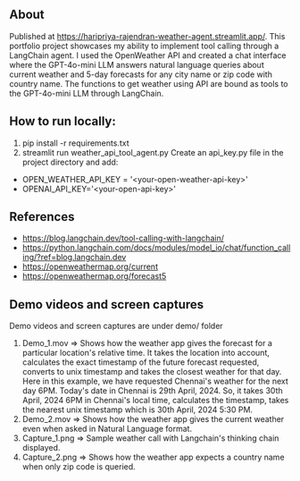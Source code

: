 ## About
Published at https://haripriya-rajendran-weather-agent.streamlit.app/.
This portfolio project showcases my ability to implement tool calling through a LangChain agent. I used the OpenWeather API and created a chat interface where the GPT-4o-mini LLM answers natural language queries about current weather and 5-day forecasts for any city name or zip code with country name. The functions to get weather using API are bound as tools to the GPT-4o-mini LLM through LangChain. 

## How to run locally:
1. pip install -r requirements.txt
2. streamlit run weather_api_tool_agent.py
Create an api_key.py file in the project directory and add:

* OPEN_WEATHER_API_KEY = '\<your-open-weather-api-key\>'
* OPENAI_API_KEY='\<your-open-api-key\>'

## References 
- https://blog.langchain.dev/tool-calling-with-langchain/
- https://python.langchain.com/docs/modules/model_io/chat/function_calling/?ref=blog.langchain.dev
- https://openweathermap.org/current
- https://openweathermap.org/forecast5

## Demo videos and screen captures 
Demo videos and screen captures are under demo/ folder
1. Demo_1.mov => Shows how the weather app gives the forecast for a particular location's relative time. It takes the location into account, calculates the exact timestamp of the future forecast requested, converts to unix timestamp and takes the closest weather for that day. Here in this example, we have requested Chennai's weather for the next day 6PM. Today's date in Chennai is 29th April, 2024. So, it takes 30th April, 2024 6PM in Chennai's local time, calculates the timestamp, takes the nearest unix timestamp which is 30th April, 2024 5:30 PM.
2. Demo_2.mov => Shows how the weather app gives the current weather even when asked in Natural Language format.
3. Capture_1.png => Sample weather call with Langchain's thinking chain displayed.
4. Capture_2.png => Shows how the weather app expects a country name when only zip code is queried.
